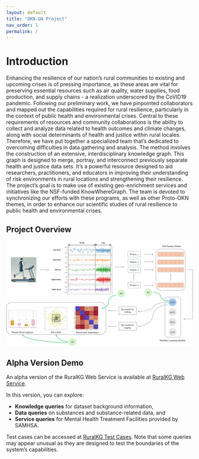 ```yaml
---
layout: default
title: "OKN-UA Project"
nav_order: 1
permalink: /
---
```


# Introduction 
Enhancing the resilience of our nation’s rural communities to existing and upcoming crises is of
pressing importance, as these areas are vital for preserving essential resources such as air quality,
water supplies, food production, and supply chains - a realization underscored by the CoVID19 pandemic. Following our preliminary work, we have pinpointed collaborators and mapped
out the capabilities required for rural resilience, particularly in the context of public health and
environmental crises. Central to these requirements of resources and community collaborations is
the ability to collect and analyze data related to health outcomes and climate changes, along with
social determinants of health and justice within rural locales.
Therefore, we have put together a specialized team that’s dedicated to overcoming difficulties
in data gathering and analysis. The method involves the construction of an extensive, interdisciplinary knowledge graph. This graph is designed to merge, portray, and interconnect previously
separate health and justice data sets. It’s a powerful resource designed to aid researchers, practitioners, and educators in improving their understanding of risk environments in rural locations and
strengthening their resilience. The project’s goal is to make use of existing geo-enrichment services
and initiatives like the NSF-funded KnowWhereGraph. The team is devoted to synchronizing our
efforts with these programs, as well as other Proto-OKN themes, in order to enhance our scientific
studies of rural resilience to public health and environmental crises.

## Project Overview

![Project overview diagram](media/workflow.png)


## Alpha Version Demo

An alpha version of the RuralKG Web Service is available at [RuralKG Web Service](http://52.170.155.134:8050/).

In this version, you can explore:
- **Knowledge queries** for dataset background information,
- **Data queries** on substances and substance-related data, and
- **Service queries** for Mental Health Treatment Facilities provided by SAMHSA.

Test cases can be accessed at [RuralKG Test Cases](data/test_case.csv). Note that some queries may appear unusual as they are designed to test the boundaries of the system’s capabilities.




